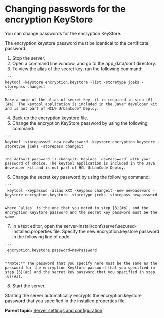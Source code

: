 # Changing passwords for the encryption KeyStore

You can change passwords for the encryption KeyStore.

The encryption.keystore password must be identical to the certificate password.

1.   Stop the server. 
2.   Open a command line window, and go to the app\_data/conf directory. 
3.   To view the alias of the secret key, run the following command: 

    ```
    keytool -keystore encryption.keystore -list -storetype jceks -storepass changeit
    ```

    Make a note of the alias of secret key, it is required in step [6](#a). The keytool application is included in the Java™ developer kit and is not part of HCL® UrbanCode™ Deploy.

4.   Back up the encryption.keystore file. 
5.   Change the encryption KeyStore password by using the following command: 

    ```
    keytool -storepasswd -new newPassword -keystore encryption.keystore -storetype jceks -storepass changeit
    ```

    The default password is changeit. Replace `newPassword` with your password of choice. The keytool application is included in the Java developer kit and is not part of HCL UrbanCode Deploy.

6.   Change the secret key password by using the following command: 

    ```
     keytool -keypasswd -alias XXX -keypass changeit -new newpassword -keystore encryption.keystore -storetype jceks -storepass newpassword
    ```

    where `alias` is the one that you noted in step [3](#b), and the encryption KeyStore password and the secret key password must be the same.

7.   In a text editor, open the server-install\\conf\\server\\secured-installed.properties file. Specify the new encryption.keystore password in the following line of code: 

    ```
     encryption.keystore.password=newPassword
    ```

    **Note:** The password that you specify here must be the same as the password for the encryption KeyStore password that you specified in step [5](#c) and the secret key password that you specified in step [6](#a).

8.   Start the server. 

Starting the server automatically encrypts the encryption.keystore password that you specified in the installed.properties file.

**Parent topic:** [Server settings and configuration](../topics/settings_ch.md)

